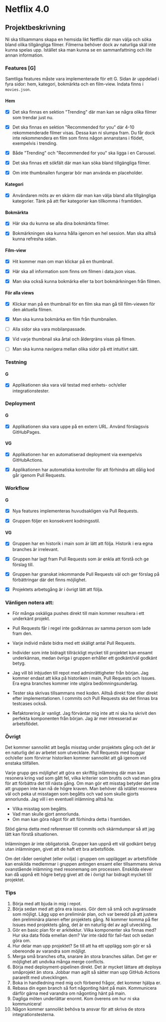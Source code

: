 # Netflix 4.0

## Projektbeskrivning

Ni ska tillsammans skapa en hemsida likt Netflix där man välja och söka bland olika tillgängliga filmer. Filmerna behöver dock av naturliga skäl inte kunna spelas upp. Istället ska man kunna se en sammanfattning och lite annan information.

### Features [G]

Samtliga features måste vara implementerade för ett G. Sidan är uppdelad i fyra sidor: hem, kategori, bokmärkta och en film-view. Indata finns i `movies.json`.

#### Hem

- [x] Det ska finnas en sektion "Trending" där man kan se några olika filmer som trendar just nu.

- [x] Det ska finnas en sektion "Recommended for you" där 4-10 rekommenderade filmer visas. Dessa kan ni slumpa fram. Du får dock inte rekommendera en film som finns någon annanstans i flödet, exempelvis i trending.

- [x] Både "Trending" och "Recommended for you" ska ligga i en Carousel.

- [x] Det ska finnas ett sökfält där man kan söka bland tillgängliga filmer.

- [x] Om inte thumbnailen fungerar bör man använda en placeholder.

#### Kategori

- [x] Användaren möts av en skärm där man kan välja bland alla tillgängliga kategorier. Tänk på att fler kategorier kan tillkomma i framtiden.

#### Bokmärkta

- [x] Här ska du kunna se alla dina bokmärkta filmer.

- [x] Bokmärkningen ska kunna hålla igenom en hel session. Man ska alltså kunna refresha sidan.

#### Film-view

- [x] Hit kommer man om man klickar på en thumbnail.

- [x] Här ska all information som finns om filmen i data.json visas.

- [x] Man ska också kunna bokmärka eller ta bort bokmärkningen från filmen.

#### För alla views

- [x] Klickar man på en thumbnail för en film ska man gå till film-viewen för den aktuella filmen.

- [x] Man ska kunna bokmärka en film från thumbnailen.

- [ ] Alla sidor ska vara mobilanpassade.

- [x] Vid varje thumbnail ska årtal och åldergräns visas på filmen.

- [ ] Man ska kunna navigera mellan olika sidor på ett intuitivt sätt.

### Testning

#### G

- [x] Applikationen ska vara väl testad med enhets- och/eller integrationstester.

### Deployment

#### G

- [x] Applikationen ska vara uppe på en extern URL. Använd förslagsvis GitHubPages.

#### VG

- [x] Applikationen har en automatiserad deployment via exempelvis GitHubActions.

- [x] Applikationen har automatiska kontroller för att förhindra att dålig kod går igenom Pull Requests.

### Workflow

#### G

- [x] Nya features implementeras huvudsakligen via Pull Requests.

- [x] Gruppen följer en konsekvent kodningsstil.

#### VG

- [x] Gruppen har en historik i main som är lätt att följa. Historik i era egna branches är irrelevant.

- [x] Gruppen har lagt fram Pull Requests som är enkla att förstå och ge förslag till.

- [x] Gruppen har granskat inkommande Pull Requests väl och ger förslag på förbättringar där det finns möjlighet.

- [x] Projektets arbetsgång är i övrigt lätt att följa.

### Vänligen notera att:

- För många oskäliga pushes direkt till main kommer resultera i ett underkänt projekt.

- Pull Requests får i regel inte godkännas av samma person som lade fram den.

- Varje individ måste bidra med ett skäligt antal Pull Requests.

- Individer som inte bidragit tillräckligt mycket till projektet kan ensamt underkännas, medan övriga i gruppen erhåller ett godkänt/väl godkänt betyg.

- Jag vill bli inbjuden till repot med adminrättigheter från början. Jag kommer endast att kika på historiken i main, Pull Requests och Issues. Era egna branches kommer inte utgöra bedömningsunderlag.

- Tester ska skrivas tillsammans med koden. Alltså direkt före eller direkt efter implementationen. I commits och Pull Requests ska det finnas bra testcases också.

- Refaktorering är vanligt. Jag förväntar mig inte att ni ska ha skrivit den perfekta komponenten från början. Jag är mer intresserad av arbetsflödet.

### Övrigt

Det kommer sannolikt att begås misstag under projektets gång och det är en naturlig del av arbetet som utvecklare. Pull Requests med buggar och/eller som förvirrar historiken kommer sannolikt att gå igenom vid enstaka tillfällen.

Varje grupp ges _möjlighet_ att göra en skriftlig inlämning där man kan resonera kring vad som gått fel, vilka kriterier som brutits och vad man göra för att förbättra det till nästa gång. Om man gör ett misstag betyder det inte att gruppen inte kan nå de högre kraven. Man behöver då istället resonera väl och peka ut misstagen som begåtts och vad som skulle gjorts annorlunda. Jag vill i en eventuell inlämning alltså ha:

- Vilka misstag som begåtts.
- Vad man skulle gjort annorlunda.
- Om man kan göra något för att förhindra detta i framtiden.

Stöd gärna detta med referenser till commits och skärmdumpar så att jag lätt kan förstå situationen.

Inlämningen är inte obligatorisk. Grupper kan uppnå ett väl godkänt betyg utan inlämningen, givet att de haft ett bra arbetsflöde.

Om det råder oenighet (eller ovilja) i gruppen om upplägget av arbetsflöde kan enskilda medlemmar i gruppen antingen ensamt eller tillsammans skriva ovanstående inlämning med resonemang om processen. Enskilda elever kan då uppnå ett högre betyg givet att de i övrigt har bidragit mycket till projektet.

### Tips

1. Börja med att bjuda in mig i repot.
2. Börja sedan med att göra era issues. Gör dem så små och avgränsade som möjligt. Lägg upp en preliminär plan, och var beredd på att justera den preliminära planen efter projektets gång. Ni kommer komma på fler Issues med projektets gång, det är en naturlig del av agil utveckling.
3. Gör en basic plan för er arkitektur. Vilka komponenter ska finnas med? Hur ska data flöda emellan dem? Var inte rädd för fail-fast och sedan göra om.
4. Hur delar man upp projektet? Se till att ha ett upplägg som gör er så obereonde av varandra som möjligt.
5. Merga små branches ofta, snarare än stora branches sällan. Det ger er möjlighet att undvika många merge conflicts.
6. Börja med deployment-pipelinen direkt. Det är mycket lättare att deploya småprojekt än stora. Jobbar man agilt så sätter man upp GitHub Actions pararellt med utvecklingen.
7. Boka in handledning med mig och förbered frågor, det kommer hjälpa er.
8. Rebasa din egen branch så fort någonting hänt på main. Kommunicera därför gärna med varandra om någonting hänt på main.
9. Dagliga möten underlättar enormt. Kom överens om hur ni ska kommunicera!
10. Någon kommer sannolikt behöva ta ansvar för att skriva de stora integrationstesterna.
